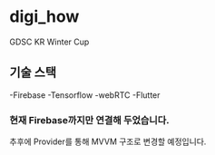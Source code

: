 # digi_how

GDSC KR Winter Cup

## 기술 스택

-Firebase
-Tensorflow
-webRTC
-Flutter

### 현재 Firebase까지만 연결해 두었습니다.

추후에 Provider를 통해 MVVM 구조로 변경할 예정입니다.
